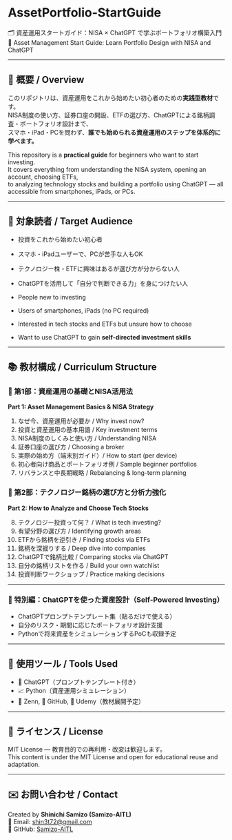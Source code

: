 # AssetPortfolio-StartGuide

🗂️ 資産運用スタートガイド：NISA × ChatGPT で学ぶポートフォリオ構築入門  
💼 Asset Management Start Guide: Learn Portfolio Design with NISA and ChatGPT

---

## 📘 概要 / Overview

このリポジトリは、資産運用をこれから始めたい初心者のための**実践型教材**です。  
NISA制度の使い方、証券口座の開設、ETFの選び方、ChatGPTによる銘柄調査・ポートフォリオ設計まで、  
スマホ・iPad・PCを問わず、**誰でも始められる資産運用のステップを体系的に学べます。**

This repository is a **practical guide** for beginners who want to start investing.  
It covers everything from understanding the NISA system, opening an account, choosing ETFs,  
to analyzing technology stocks and building a portfolio using ChatGPT — all accessible from smartphones, iPads, or PCs.

---

## 🎯 対象読者 / Target Audience

- 投資をこれから始めたい初心者
- スマホ・iPadユーザーで、PCが苦手な人もOK
- テクノロジー株・ETFに興味はあるが選び方が分からない人
- ChatGPTを活用して「自分で判断できる力」を身につけたい人

- People new to investing
- Users of smartphones, iPads (no PC required)
- Interested in tech stocks and ETFs but unsure how to choose
- Want to use ChatGPT to gain **self-directed investment skills**

---

## 📚 教材構成 / Curriculum Structure

### 📗 第1部：資産運用の基礎とNISA活用法  
**Part 1: Asset Management Basics & NISA Strategy**

1. なぜ今、資産運用が必要か / Why invest now?
2. 投資と資産運用の基本用語 / Key investment terms
3. NISA制度のしくみと使い方 / Understanding NISA
4. 証券口座の選び方 / Choosing a broker
5. 実際の始め方（端末別ガイド）/ How to start (per device)
6. 初心者向け商品とポートフォリオ例 / Sample beginner portfolios
7. リバランスと中長期戦略 / Rebalancing & long-term planning

### 📘 第2部：テクノロジー銘柄の選び方と分析力強化  
**Part 2: How to Analyze and Choose Tech Stocks**

8. テクノロジー投資って何？ / What is tech investing?
9. 有望分野の選び方 / Identifying growth areas
10. ETFから銘柄を逆引き / Finding stocks via ETFs
11. 銘柄を深掘りする / Deep dive into companies
12. ChatGPTで銘柄比較 / Comparing stocks via ChatGPT
13. 自分の銘柄リストを作る / Build your own watchlist
14. 投資判断ワークショップ / Practice making decisions

---

### 🎁 特別編：ChatGPTを使った資産設計（Self-Powered Investing）

- ChatGPTプロンプトテンプレート集（貼るだけで使える）  
- 自分のリスク・期間に応じたポートフォリオ設計支援  
- Pythonで将来資産をシミュレーションするPoCも収録予定  

---

## 🔧 使用ツール / Tools Used

- 📱 ChatGPT（プロンプトテンプレート付き）
- 📈 Python（資産運用シミュレーション）
- 📘 Zenn, 📂 GitHub, 🎥 Udemy（教材展開予定）

---

## 📄 ライセンス / License

MIT License — 教育目的での再利用・改変は歓迎します。  
This content is under the MIT License and open for educational reuse and adaptation.

---

## ✉️ お問い合わせ / Contact

Created by **Shinichi Samizo (Samizo-AITL)**  
📧 Email: shin3t72@gmail.com  
🔗 GitHub: [Samizo-AITL](https://github.com/Samizo-AITL)
